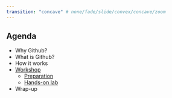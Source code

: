 ```yaml
---
transition: "concave" # none/fade/slide/convex/concave/zoom
---
```


## Agenda

* Why Github?
* What is Github?
* How it works
* [Workshop](https://github.com/rawworks-nl/education-github-introduction#workshop)
    * [Preparation](https://github.com/rawworks-nl/education-github-introduction#preparation)
    * [Hands-on lab](https://github.com/rawworks-nl/education-github-introduction#hands-on)
* Wrap-up